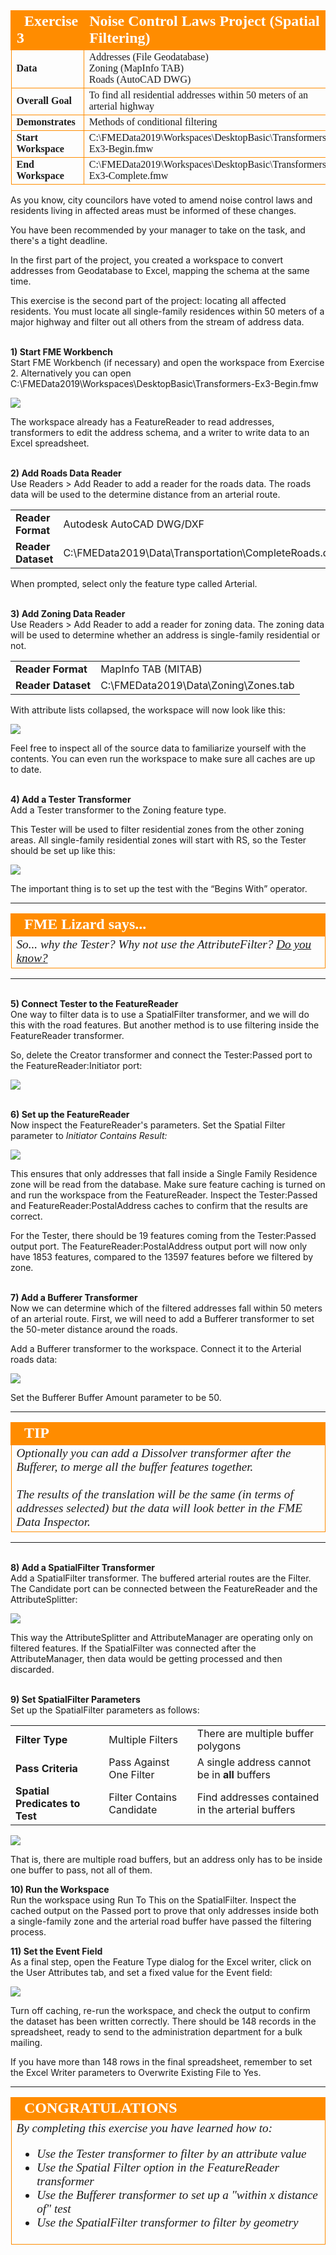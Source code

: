 <!--Exercise Section-->


<table style="border-spacing: 0px;border-collapse: collapse;font-family:serif">
<tr>
<td width=25% style="vertical-align:middle;background-color:darkorange;border: 2px solid darkorange">
<i class="fa fa-cogs fa-lg fa-pull-left fa-fw" style="color:white;padding-right: 12px;vertical-align:text-top"></i>
<span style="color:white;font-size:x-large;font-weight: bold">Exercise 3</span>
</td>
<td style="border: 2px solid darkorange;background-color:darkorange;color:white">
<span style="color:white;font-size:x-large;font-weight: bold">Noise Control Laws Project (Spatial Filtering)</span>
</td>
</tr>

<tr>
<td style="border: 1px solid darkorange; font-weight: bold">Data</td>
<td style="border: 1px solid darkorange">Addresses (File Geodatabase)<br>Zoning (MapInfo TAB)<br>Roads (AutoCAD DWG)</td>
</tr>

<tr>
<td style="border: 1px solid darkorange; font-weight: bold">Overall Goal</td>
<td style="border: 1px solid darkorange">To find all residential addresses within 50 meters of an arterial highway</td>
</tr>

<tr>
<td style="border: 1px solid darkorange; font-weight: bold">Demonstrates</td>
<td style="border: 1px solid darkorange">Methods of conditional filtering</td>
</tr>

<tr>
<td style="border: 1px solid darkorange; font-weight: bold">Start Workspace</td>
<td style="border: 1px solid darkorange">C:\FMEData2019\Workspaces\DesktopBasic\Transformers-Ex3-Begin.fmw</td>
</tr>

<tr>
<td style="border: 1px solid darkorange; font-weight: bold">End Workspace</td>
<td style="border: 1px solid darkorange">C:\FMEData2019\Workspaces\DesktopBasic\Transformers-Ex3-Complete.fmw</td>
</tr>

</table>

As you know, city councilors have voted to amend noise control laws and residents living in affected areas must be informed of these changes.

You have been recommended by your manager to take on the task, and there's a tight deadline.

In the first part of the project, you created a workspace to convert addresses from Geodatabase to Excel, mapping the schema at the same time.

This exercise is the second part of the project: locating all affected residents. You must locate all single-family residences within 50 meters of a major highway and filter out all others from the stream of address data.


<br>**1) Start FME Workbench**
<br>Start FME Workbench (if necessary) and open the workspace from Exercise 2. Alternatively you can open C:\FMEData2019\Workspaces\DesktopBasic\Transformers-Ex3-Begin.fmw

![](./Images/Img4.218.Ex3.StartingWorkspace.png)

The workspace already has a FeatureReader to read addresses, transformers to edit the address schema, and a writer to write data to an Excel spreadsheet.


<br>**2) Add Roads Data Reader**
<br>Use Readers > Add Reader to add a reader for the roads data. The roads data will be used to the determine distance from an arterial route.

<table style="border: 0px">

<tr>
<td style="font-weight: bold">Reader Format</td>
<td style="">Autodesk AutoCAD DWG/DXF</td>
</tr>

<tr>
<td style="font-weight: bold">Reader Dataset</td>
<td style="">C:\FMEData2019\Data\Transportation\CompleteRoads.dwg</td>
</tr>

</table>

When prompted, select only the feature type called Arterial.


<br>**3) Add Zoning Data Reader**
<br>Use Readers > Add Reader to add a reader for zoning data. The zoning data will be used to determine whether an address is single-family residential or not.

<table style="border: 0px">

<tr>
<td style="font-weight: bold">Reader Format</td>
<td style="">MapInfo TAB (MITAB)</td>
</tr>

<tr>
<td style="font-weight: bold">Reader Dataset</td>
<td style="">C:\FMEData2019\Data\Zoning\Zones.tab</td>
</tr>

</table>

With attribute lists collapsed, the workspace will now look like this:

![](./Images/Img4.219.Ex3.NewReaders.png)

Feel free to inspect all of the source data to familiarize yourself with the contents. You can even run the workspace to make sure all caches are up to date.


<br>**4) Add a Tester Transformer**
<br>Add a Tester transformer to the Zoning feature type.

This Tester will be used to filter residential zones from the other zoning areas.
All single-family residential zones will start with RS, so the Tester should be set up like this:

![](./Images/Img4.220.Ex3.TesterParameters.png)

The important thing is to set up the test with the “Begins With” operator.

---

<!--Person X Says Section-->

<table style="border-spacing: 0px">
<tr>
<td style="vertical-align:middle;background-color:darkorange;border: 2px solid darkorange">
<i class="fa fa-quote-left fa-lg fa-pull-left fa-fw" style="color:white;padding-right: 12px;vertical-align:text-top"></i>
<span style="color:white;font-size:x-large;font-weight: bold;font-family:serif">FME Lizard says...</span>
</td>
</tr>

<tr>
<td style="border: 1px solid darkorange">
<span style="font-family:serif; font-style:italic; font-size:larger">
So... why the Tester? Why not use the AttributeFilter? <a href="http://52.73.3.37/fmedatastreaming/Manual/QAResponse2017.fmw?chapter=5&question=5&answer=1&DestDataset_TEXTLINE=C%3A%5CFMEOutput%5CQAResponse.html">Do you know?</a>
</span>
</td>
</tr>
</table>

---

<br>**5) Connect Tester to the FeatureReader**
<br>One way to filter data is to use a SpatialFilter transformer, and we will do this with the road features. But another method is to use filtering inside the FeatureReader transformer.

So, delete the Creator transformer and connect the Tester:Passed port to the FeatureReader:Initiator port:

![](./Images/Img4.221.Ex3.TesterReplacesCreator.png)


<br>**6) Set up the FeatureReader**
<br>Now inspect the FeatureReader's parameters. Set the Spatial Filter parameter to *Initiator Contains Result:*

![](./Images/Img4.222.Ex3.FilteredFeatureReader.png)

This ensures that only addresses that fall inside a Single Family Residence zone will be read from the database. Make sure feature caching is turned on and run the workspace from the FeatureReader. Inspect the Tester:Passed and FeatureReader:PostalAddress caches to confirm that the results are correct.

For the Tester, there should be 19 features coming from the Tester:Passed output port. The FeatureReader:PostalAddress output port will now only have 1853 features, compared to the 13597 features before we filtered by zone.


<br>**7) Add a Bufferer Transformer**
<br>Now we can determine which of the filtered addresses fall within 50 meters of an arterial route. First, we will need to add a Bufferer transformer to set the 50-meter distance around the roads.

 Add a Bufferer transformer to the workspace. Connect it to the Arterial roads data:

![](./Images/Img4.223.Ex3.BuffererOnCanvas.png)

Set the Bufferer Buffer Amount parameter to be 50.

---

<!--Tip Section-->

<table style="border-spacing: 0px">
<tr>
<td style="vertical-align:middle;background-color:darkorange;border: 2px solid darkorange">
<i class="fa fa-info-circle fa-lg fa-pull-left fa-fw" style="color:white;padding-right: 12px;vertical-align:text-top"></i>
<span style="color:white;font-size:x-large;font-weight: bold;font-family:serif">TIP</span>
</td>
</tr>

<tr>
<td style="border: 1px solid darkorange">
<span style="font-family:serif; font-style:italic; font-size:larger">
Optionally you can add a Dissolver transformer after the Bufferer, to merge all the buffer features together.
<br><br>The results of the translation will be the same (in terms of addresses selected) but the data will look better in the FME Data Inspector.
</span>
</td>
</tr>
</table>

---

<br>**8) Add a SpatialFilter Transformer**
<br>Add a SpatialFilter transformer. The buffered arterial routes are the Filter. The Candidate port can be connected between the FeatureReader and the AttributeSplitter:

![](./Images/Img4.224.Ex3.SpatialFilterOnCanvas.png)

This way the AttributeSplitter and AttributeManager are operating only on filtered features. If the SpatialFilter was connected after the AttributeManager, then data would be getting processed and then discarded.


<br>**9) Set SpatialFilter Parameters**
<br>Set up the SpatialFilter parameters as follows:

<table>
<tr><td style="font-weight: bold">Filter Type</td><td>Multiple Filters</td><td>There are multiple buffer polygons</td></tr>
<tr><td style="font-weight: bold">Pass Criteria</td><td>Pass Against One Filter</td><td>A single address cannot be in <strong>all</strong> buffers</td></tr>
<tr><td style="font-weight: bold">Spatial Predicates to Test</td><td>Filter Contains Candidate</td><td>Find addresses contained in the arterial buffers</td></tr>
</table>

![](./Images/Img4.225.Ex3.SpatialFilterParameters.png)

That is, there are multiple road buffers, but an address only has to be inside one buffer to pass, not all of them.


**10) Run the Workspace**
<br>Run the workspace using Run To This on the SpatialFilter. Inspect the cached output on the Passed port to prove that only addresses inside both a single-family zone and the arterial road buffer have passed the filtering process.


**11) Set the Event Field**
<br>As a final step, open the Feature Type dialog for the Excel writer, click on the User Attributes tab, and set a fixed value for the Event field:

![](./Images/Img4.226.Ex3.EventAttrUpdate.png)

Turn off caching, re-run the workspace, and check the output to confirm the dataset has been written correctly. There should be 148 records in the spreadsheet, ready to send to the administration department for a bulk mailing.

If you have more than 148 rows in the final spreadsheet, remember to set the Excel Writer parameters to Overwrite Existing File to Yes.

---

<!--Exercise Congratulations Section-->

<table style="border-spacing: 0px">
<tr>
<td style="vertical-align:middle;background-color:darkorange;border: 2px solid darkorange">
<i class="fa fa-thumbs-o-up fa-lg fa-pull-left fa-fw" style="color:white;padding-right: 12px;vertical-align:text-top"></i>
<span style="color:white;font-size:x-large;font-weight: bold;font-family:serif">CONGRATULATIONS</span>
</td>
</tr>

<tr>
<td style="border: 1px solid darkorange">
<span style="font-family:serif; font-style:italic; font-size:larger">
By completing this exercise you have learned how to:
<br>
<ul><li>Use the Tester transformer to filter by an attribute value</li>
<li>Use the Spatial Filter option in the FeatureReader transformer</li>
<li>Use the Bufferer transformer to set up a "within x distance of" test</li>
<li>Use the SpatialFilter transformer to filter by geometry</li></ul>
</span>
</td>
</tr>
</table>
